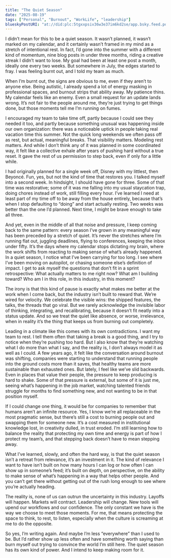 ```yaml
---
title: "The Quiet Season"
date: "2025-08-19"
tags: ["Personal", "Burnout", "WorkLife", "leadership"]
blueskyPostURI: "at://did:plc:5tgxxpsiv36w3e37im6kd2se/app.bsky.feed.post/3lwrjkehlnc2b"
---
```


I didn’t mean for this to be a quiet season. It wasn’t planned, it wasn’t marked on my calendar, and it certainly wasn’t framed in my mind as a stretch of intentional rest. In fact, I’d gone into the summer with a different kind of momentum, nine blog posts in under three months, riding a creative streak I didn’t want to lose. My goal had been at least one post a month, ideally one every two weeks. But somewhere in July, the edges started to fray. I was feeling burnt out, and I told my team as much.  

When I’m burnt out, the signs are obvious to me, even if they aren’t to anyone else. Being autistic, I already spend a lot of energy masking in professional spaces, and burnout strips that ability away. My patience thins. My calendar feels like an enemy. Even a small request for an update lands wrong. It’s not fair to the people around me, they’re just trying to get things done, but those moments tell me I’m running on fumes.  

I encouraged my team to take time off, partly because I could see they needed it too, and partly because something unusual was happening inside our own organization: there was a noticeable uptick in people taking real vacation time this summer. Not the quick long weekends we often pass off as rest, but actual, meaningful breaks. That visibility matters. Modeling rest matters. And while I don’t think any of it was planned in some coordinated way, it felt like a collective exhale after years of pushing hard without a true reset. It gave the rest of us permission to step back, even if only for a little while.  

I had originally planned for a single week off, Disney with my littlest, then Beyoncé. Fun, yes, but not the kind of time that restores you. I talked myself into a second week. In hindsight, I should have gone for three. Some of that time was restorative; some of it was me falling into my usual staycation trap, doing chores instead of work, still filling every hour. I’ve learned I need at least part of my time off to be away from the house entirely, because that’s when I stop defaulting to “doing” and start actually resting. Two weeks was better than the one I’d planned. Next time, I might be brave enough to take all three.  

And yet, even in the middle of all that noise and pressure, I keep coming back to the same pattern: every season I’ve grown in any meaningful way has been preceded by a stretch of quiet. It’s never the stretches where I’m running flat out, juggling deadlines, flying to conferences, keeping the inbox under fifty. It’s the days where my calendar stops dictating my brain, where the work shifts from reacting to making sense of what’s already happened. In a quiet season, I notice what I’ve been carrying for too long. I see where I’ve been moving on autopilot, or chasing someone else’s definition of impact. I get to ask myself the questions that don’t fit in a sprint retrospective: What actually matters to me right now? What am I building toward? Who am I in this role, in this industry, in this moment?  

The irony is that this kind of pause is exactly what makes me better at the work when I come back, but the industry isn’t built to reward that. We’re wired for velocity. We celebrate the visible wins: the shipped features, the talks, the threads that go viral. But we rarely acknowledge the invisible labor of thinking, integrating, and recalibrating, because it doesn’t fit neatly into a status update. And so we treat the quiet like absence, or worse, irrelevance, when in reality it’s the thing that keeps us from burning out completely.  

Leading in a climate like this comes with its own contradictions. I want my team to rest. I tell them often that taking a break is a good thing, and I try to notice when they’re pushing too hard. But I also know that they’re watching what I do more than what I say, and the reality is, I don’t always model it as well as I could. A few years ago, it felt like the conversation around burnout was shifting, companies were starting to understand that running people into the ground costs more than it saves, that healthy teams are more sustainable than exhausted ones. But lately, I feel like we’ve slid backwards. Even in places that value their people, the pressure to keep producing is hard to shake. Some of that pressure is external, but some of it is just me, seeing what’s happening in the job market, watching talented friends struggle for months to find something new, and not wanting to be in that position myself.  

If I could change one thing, it would be for companies to remember that humans aren’t an infinite resource. Yes, I know we’re all replaceable in the most pragmatic sense, but there’s still a cost to burning people out and swapping them for someone new. It’s a cost measured in institutional knowledge lost, in creativity dulled, in trust eroded. I’m still learning how to balance the reality that protecting my own time and energy is part of how I protect my team’s, and that stepping back doesn’t have to mean stepping away.  

What I’ve learned, slowly, and often the hard way, is that the quiet season isn’t a retreat from relevance, it’s an investment in it. The kind of relevance I want to have isn’t built on how many hours I can log or how often I can show up in someone’s feed; it’s built on depth, on perspective, on the ability to make sense of what’s happening in a way that helps other people. And you can’t get there without getting out of the rush long enough to see where you’re actually heading.  

The reality is, none of us can outrun the uncertainty in this industry. Layoffs will happen. Markets will contract. Leadership will change. New tools will upend our workflows and our confidence. The only constant we have is the way we choose to meet those moments. For me, that means protecting the space to think, to rest, to listen, especially when the culture is screaming at me to do the opposite.  

So yes, I’m writing again. And maybe I’m less “everywhere” than I used to be. But I’d rather show up less often and have something worth saying than burn myself out trying to convince the world I’m still here. The quiet season has its own kind of power. And I intend to keep making room for it.
